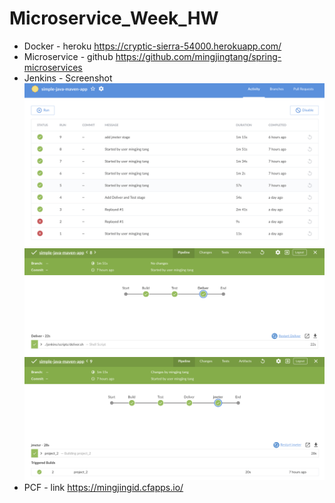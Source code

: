 # Microservice_Week_HW
- Docker - heroku https://cryptic-sierra-54000.herokuapp.com/
- Microservice - github https://github.com/mingjingtang/spring-microservices
- Jenkins - Screenshot
![Alt text](photo/100.png)
![Alt text](photo/101.png)
![Alt text](photo/102.png)
- PCF - link https://mingjingid.cfapps.io/
